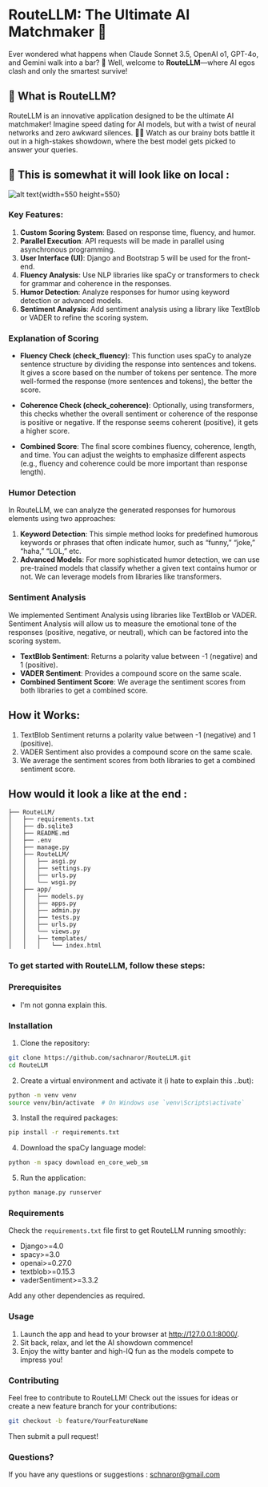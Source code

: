 # RouteLLM: The Ultimate AI Matchmaker 🚀

Ever wondered what happens when Claude Sonnet 3.5, OpenAI o1, GPT-4o, and Gemini walk into a bar? 🍻 Well, welcome to **RouteLLM**—where AI egos clash and only the smartest survive!

## 🧐 What is RouteLLM?

RouteLLM is an innovative application designed to be the ultimate AI matchmaker! Imagine speed dating for AI models, but with a twist of neural networks and zero awkward silences. 🤖✨ Watch as our brainy bots battle it out in a high-stakes showdown, where the best model gets picked to answer your queries.


## 🧐 This is somewhat it will look like on local :

![alt text](<![alt text](Screenshot 2024-10-15 at 9.10.03 AM.png)>){width=550 height=550}



### Key Features:

1. **Custom Scoring System**: Based on response time, fluency, and humor.
2. **Parallel Execution**: API requests will be made in parallel using asynchronous programming.
3. **User Interface (UI)**: Django and Bootstrap 5 will be used for the front-end.
4. **Fluency Analysis**: Use NLP libraries like spaCy or transformers to check for grammar and coherence in the responses.
5. **Humor Detection**: Analyze responses for humor using keyword detection or advanced models.
6. **Sentiment Analysis**: Add sentiment analysis using a library like TextBlob or VADER to refine the scoring system.

### Explanation of Scoring

- **Fluency Check (check_fluency)**: This function uses spaCy to analyze sentence structure by dividing the response into sentences and tokens. It gives a score based on the number of tokens per sentence. The more well-formed the response (more sentences and tokens), the better the score.

- **Coherence Check (check_coherence)**: Optionally, using transformers, this checks whether the overall sentiment or coherence of the response is positive or negative. If the response seems coherent (positive), it gets a higher score.

- **Combined Score**: The final score combines fluency, coherence, length, and time. You can adjust the weights to emphasize different aspects (e.g., fluency and coherence could be more important than response length).

### Humor Detection

In RouteLLM, we can analyze the generated responses for humorous elements using two approaches:

1. **Keyword Detection**: This simple method looks for predefined humorous keywords or phrases that often indicate humor, such as “funny,” “joke,” “haha,” “LOL,” etc.
2. **Advanced Models**: For more sophisticated humor detection, we can use pre-trained models that classify whether a given text contains humor or not. We can leverage models from libraries like transformers.

### Sentiment Analysis

We implemented Sentiment Analysis using libraries like TextBlob or VADER. Sentiment Analysis will allow us to measure the emotional tone of the responses (positive, negative, or neutral), which can be factored into the scoring system.

- **TextBlob Sentiment**: Returns a polarity value between -1 (negative) and 1 (positive).
- **VADER Sentiment**: Provides a compound score on the same scale.
- **Combined Sentiment Score**: We average the sentiment scores from both libraries to get a combined score.

## How it Works:

1. TextBlob Sentiment returns a polarity value between -1 (negative) and 1 (positive).
2. VADER Sentiment also provides a compound score on the same scale.
3. We average the sentiment scores from both libraries to get a combined sentiment score.

## How would it look a like at the end :

```
├── RouteLLM/
│   ├── requirements.txt
│   ├── db.sqlite3
│   ├── README.md
│   ├── .env
│   ├── manage.py
│   ├── RouteLLM/
│   │   ├── asgi.py
│   │   ├── settings.py
│   │   ├── urls.py
│   │   └── wsgi.py
│   ├── app/
│   │   ├── models.py
│   │   ├── apps.py
│   │   ├── admin.py
│   │   ├── tests.py
│   │   ├── urls.py
│   │   └── views.py
│   │   ├── templates/
│   │   │   └── index.html

```



### To get started with RouteLLM, follow these steps:

### Prerequisites

- I'm not gonna explain this.

### Installation

1. Clone the repository:
```bash
git clone https://github.com/sachnaror/RouteLLM.git
cd RouteLLM
```

2. Create a virtual environment and activate it (i hate to explain this ..but):
```bash
python -m venv venv
source venv/bin/activate  # On Windows use `venv\Scripts\activate`
```

3. Install the required packages:
```bash
pip install -r requirements.txt
```

4. Download the spaCy language model:
```bash
python -m spacy download en_core_web_sm
```

5. Run the application:
```bash
python manage.py runserver
```

### Requirements

Check the  `requirements.txt` file first to get RouteLLM running smoothly:

* Django>=4.0
* spacy>=3.0
* openai>=0.27.0
* textblob>=0.15.3
* vaderSentiment>=3.3.2

Add any other dependencies as required.

### Usage

1. Launch the app and head to your browser at http://127.0.0.1:8000/.
2. Sit back, relax, and let the AI showdown commence!
3. Enjoy the witty banter and high-IQ fun as the models compete to impress you!

### Contributing

Feel free to contribute to RouteLLM! Check out the issues for ideas or create a new feature branch for your contributions:
```bash
git checkout -b feature/YourFeatureName
```
Then submit a pull request!

### Questions?

If you have any questions or suggestions : schnaror@gmail.com

